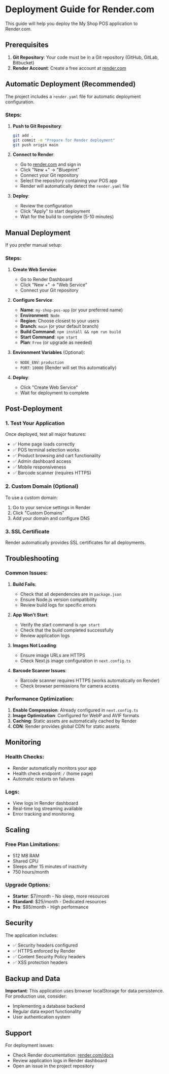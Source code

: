 # Deployment Guide for Render.com

This guide will help you deploy the My Shop POS application to Render.com.

## Prerequisites

1. **Git Repository**: Your code must be in a Git repository (GitHub, GitLab, Bitbucket)
2. **Render Account**: Create a free account at [render.com](https://render.com)

## Automatic Deployment (Recommended)

The project includes a `render.yaml` file for automatic deployment configuration.

### Steps:

1. **Push to Git Repository**:

   ```bash
   git add .
   git commit -m "Prepare for Render deployment"
   git push origin main
   ```

2. **Connect to Render**:

   - Go to [render.com](https://render.com) and sign in
   - Click "New +" → "Blueprint"
   - Connect your Git repository
   - Select the repository containing your POS app
   - Render will automatically detect the `render.yaml` file

3. **Deploy**:
   - Review the configuration
   - Click "Apply" to start deployment
   - Wait for the build to complete (5-10 minutes)

## Manual Deployment

If you prefer manual setup:

### Steps:

1. **Create Web Service**:

   - Go to Render Dashboard
   - Click "New +" → "Web Service"
   - Connect your Git repository

2. **Configure Service**:

   - **Name**: `my-shop-pos-app` (or your preferred name)
   - **Environment**: `Node`
   - **Region**: Choose closest to your users
   - **Branch**: `main` (or your default branch)
   - **Build Command**: `npm install && npm run build`
   - **Start Command**: `npm start`
   - **Plan**: `Free` (or upgrade as needed)

3. **Environment Variables** (Optional):

   - `NODE_ENV`: `production`
   - `PORT`: `10000` (Render will set this automatically)

4. **Deploy**:
   - Click "Create Web Service"
   - Wait for deployment to complete

## Post-Deployment

### 1. Test Your Application

Once deployed, test all major features:

- ✅ Home page loads correctly
- ✅ POS terminal selection works
- ✅ Product browsing and cart functionality
- ✅ Admin dashboard access
- ✅ Mobile responsiveness
- ✅ Barcode scanner (requires HTTPS)

### 2. Custom Domain (Optional)

To use a custom domain:

1. Go to your service settings in Render
2. Click "Custom Domains"
3. Add your domain and configure DNS

### 3. SSL Certificate

Render automatically provides SSL certificates for all deployments.

## Troubleshooting

### Common Issues:

1. **Build Fails**:

   - Check that all dependencies are in `package.json`
   - Ensure Node.js version compatibility
   - Review build logs for specific errors

2. **App Won't Start**:

   - Verify the start command is `npm start`
   - Check that the build completed successfully
   - Review application logs

3. **Images Not Loading**:

   - Ensure image URLs are HTTPS
   - Check Next.js image configuration in `next.config.ts`

4. **Barcode Scanner Issues**:
   - Barcode scanner requires HTTPS (works automatically on Render)
   - Check browser permissions for camera access

### Performance Optimization:

1. **Enable Compression**: Already configured in `next.config.ts`
2. **Image Optimization**: Configured for WebP and AVIF formats
3. **Caching**: Static assets are automatically cached by Render
4. **CDN**: Render provides global CDN for static assets

## Monitoring

### Health Checks:

- Render automatically monitors your app
- Health check endpoint: `/` (home page)
- Automatic restarts on failures

### Logs:

- View logs in Render dashboard
- Real-time log streaming available
- Error tracking and monitoring

## Scaling

### Free Plan Limitations:

- 512 MB RAM
- Shared CPU
- Sleeps after 15 minutes of inactivity
- 750 hours/month

### Upgrade Options:

- **Starter**: $7/month - No sleep, more resources
- **Standard**: $25/month - Dedicated resources
- **Pro**: $85/month - High performance

## Security

The application includes:

- ✅ Security headers configured
- ✅ HTTPS enforced by Render
- ✅ Content Security Policy headers
- ✅ XSS protection headers

## Backup and Data

**Important**: This application uses browser localStorage for data persistence. For production use, consider:

- Implementing a database backend
- Regular data export functionality
- User authentication system

## Support

For deployment issues:

- Check Render documentation: [render.com/docs](https://render.com/docs)
- Review application logs in Render dashboard
- Open an issue in the project repository
